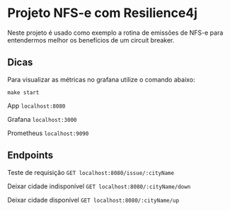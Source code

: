 
# Projeto NFS-e com Resilience4j

Neste projeto é usado como exemplo a rotina de emissões de NFS-e para entendermos melhor os benefícios de um circuit breaker.

## Dicas

Para visualizar as métricas no grafana utilize o comando abaixo:

    make start  

App `localhost:8080`

Grafana `localhost:3000`

Prometheus `localhost:9090`

## Endpoints

Teste de requisição `GET localhost:8080/issue/:cityName`

Deixar cidade indisponível `GET localhost:8080/:cityName/down`

Deixar cidade disponível `GET localhost:8080/:cityName/up`

